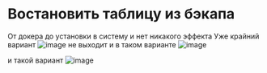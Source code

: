 # Востановить таблицу из бэкапа
От докера до установки в систему и нет никакого эффекта
Уже крайний вариант 
![image](https://github.com/user-attachments/assets/a5b48825-1a0c-4fd4-9391-07f1533f5e32)
не выходит и в таком варианте
![image](https://github.com/user-attachments/assets/ed7b6576-0ba5-4e71-a895-384c137814f3)

и такой вариант
![image](https://github.com/user-attachments/assets/a59ce85e-f69f-497b-bca0-3dc33993a42b)
